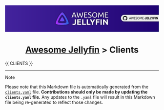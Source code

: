 <!--
⚠️ WARNING: DO NOT EDIT THIS FILE ⚠️

This Markdown file is auto-generated from the `assets/clients/clients.yaml` file. 
Any manual changes made to this file will be overwritten the next time it is generated. 
To make changes, please edit the `assets/clients/clients.yaml` file and regenerate this Markdown file.
-->

<p align="center">
  <img src="assets/banner.png" />
  <h1 align="center"><a href="https://github.com/awesome-jellyfin/awesome-jellyfin">Awesome Jellyfin</a> > Clients</h1>
</p>

{{ CLIENTS }}

---

> [!NOTE]
> Please note that this Markdown file is automatically generated from the [`clients.yaml`](./assets/clients/clients.yaml) file. 
> **Contributions should only be made by updating the `clients.yaml` file.** 
> Any updates to the `.yaml` file will result in this Markdown file being re-generated to reflect those changes.

<!--
⚠️ WARNING: DO NOT EDIT THIS FILE ⚠️

This Markdown file is auto-generated from the `assets/clients/clients.yaml` file. 
Any manual changes made to this file will be overwritten the next time it is generated. 
To make changes, please edit the `assets/clients/clients.yaml` file and regenerate this Markdown file.
-->
